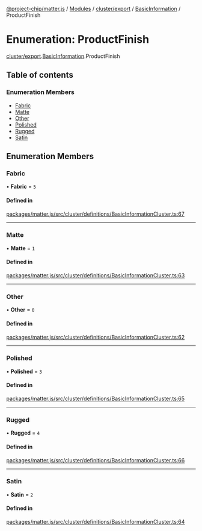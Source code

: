 [@project-chip/matter.js](../README.md) / [Modules](../modules.md) / [cluster/export](../modules/cluster_export.md) / [BasicInformation](../modules/cluster_export.BasicInformation.md) / ProductFinish

# Enumeration: ProductFinish

[cluster/export](../modules/cluster_export.md).[BasicInformation](../modules/cluster_export.BasicInformation.md).ProductFinish

## Table of contents

### Enumeration Members

- [Fabric](cluster_export.BasicInformation.ProductFinish.md#fabric)
- [Matte](cluster_export.BasicInformation.ProductFinish.md#matte)
- [Other](cluster_export.BasicInformation.ProductFinish.md#other)
- [Polished](cluster_export.BasicInformation.ProductFinish.md#polished)
- [Rugged](cluster_export.BasicInformation.ProductFinish.md#rugged)
- [Satin](cluster_export.BasicInformation.ProductFinish.md#satin)

## Enumeration Members

### Fabric

• **Fabric** = ``5``

#### Defined in

[packages/matter.js/src/cluster/definitions/BasicInformationCluster.ts:67](https://github.com/project-chip/matter.js/blob/c15b1068/packages/matter.js/src/cluster/definitions/BasicInformationCluster.ts#L67)

___

### Matte

• **Matte** = ``1``

#### Defined in

[packages/matter.js/src/cluster/definitions/BasicInformationCluster.ts:63](https://github.com/project-chip/matter.js/blob/c15b1068/packages/matter.js/src/cluster/definitions/BasicInformationCluster.ts#L63)

___

### Other

• **Other** = ``0``

#### Defined in

[packages/matter.js/src/cluster/definitions/BasicInformationCluster.ts:62](https://github.com/project-chip/matter.js/blob/c15b1068/packages/matter.js/src/cluster/definitions/BasicInformationCluster.ts#L62)

___

### Polished

• **Polished** = ``3``

#### Defined in

[packages/matter.js/src/cluster/definitions/BasicInformationCluster.ts:65](https://github.com/project-chip/matter.js/blob/c15b1068/packages/matter.js/src/cluster/definitions/BasicInformationCluster.ts#L65)

___

### Rugged

• **Rugged** = ``4``

#### Defined in

[packages/matter.js/src/cluster/definitions/BasicInformationCluster.ts:66](https://github.com/project-chip/matter.js/blob/c15b1068/packages/matter.js/src/cluster/definitions/BasicInformationCluster.ts#L66)

___

### Satin

• **Satin** = ``2``

#### Defined in

[packages/matter.js/src/cluster/definitions/BasicInformationCluster.ts:64](https://github.com/project-chip/matter.js/blob/c15b1068/packages/matter.js/src/cluster/definitions/BasicInformationCluster.ts#L64)
